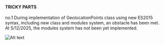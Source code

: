 #### TRICKY PARTS ###

no.1 
	During implementation of GeolocationPoints class using new ES2015 syntax,
	including new class and modules system, an obstacle has been met. At 5/12/2025,
	the modules system has not been yet implemented. 
	
![Alt text](/misc/bugNo1.jpg?raw=true "Optional Title")
